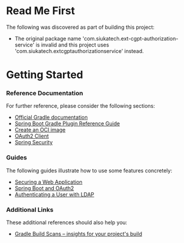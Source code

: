 # Read Me First
The following was discovered as part of building this project:

* The original package name 'com.siukatech.ext-cgpt-authorization-service' is invalid and this project uses 'com.siukatech.extcgptauthorizationservice' instead.

# Getting Started

### Reference Documentation
For further reference, please consider the following sections:

* [Official Gradle documentation](https://docs.gradle.org)
* [Spring Boot Gradle Plugin Reference Guide](https://docs.spring.io/spring-boot/docs/3.0.2/gradle-plugin/reference/html/)
* [Create an OCI image](https://docs.spring.io/spring-boot/docs/3.0.2/gradle-plugin/reference/html/#build-image)
* [OAuth2 Client](https://docs.spring.io/spring-boot/docs/3.0.2/reference/htmlsingle/#web.security.oauth2.client)
* [Spring Security](https://docs.spring.io/spring-boot/docs/3.0.2/reference/htmlsingle/#web.security)

### Guides
The following guides illustrate how to use some features concretely:

* [Securing a Web Application](https://spring.io/guides/gs/securing-web/)
* [Spring Boot and OAuth2](https://spring.io/guides/tutorials/spring-boot-oauth2/)
* [Authenticating a User with LDAP](https://spring.io/guides/gs/authenticating-ldap/)

### Additional Links
These additional references should also help you:

* [Gradle Build Scans – insights for your project's build](https://scans.gradle.com#gradle)

